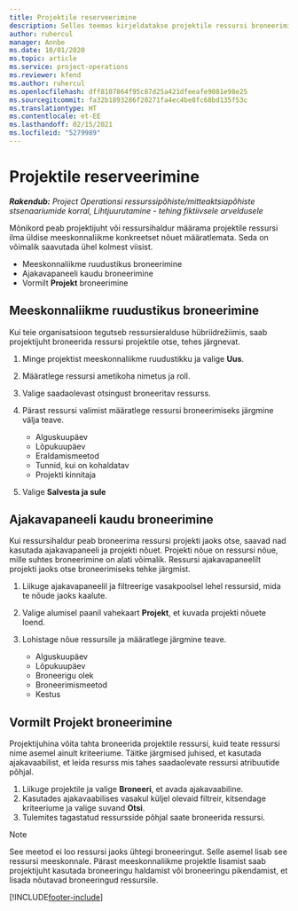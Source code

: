 ```yaml
---
title: Projektile reserveerimine
description: Selles teemas kirjeldatakse projektile ressursi broneerimist.
author: ruhercul
manager: Annbe
ms.date: 10/01/2020
ms.topic: article
ms.service: project-operations
ms.reviewer: kfend
ms.author: ruhercul
ms.openlocfilehash: dff8107864f95c87d25a421dfeeafe9081e98e25
ms.sourcegitcommit: fa32b1893286f20271fa4ec4be8fc68bd135f53c
ms.translationtype: HT
ms.contentlocale: et-EE
ms.lasthandoff: 02/15/2021
ms.locfileid: "5279989"
---
```

# <a name="book-to-a-project"></a>Projektile reserveerimine

_**Rakendub:** Project Operationsi ressurssipõhiste/mitteaktsiapõhiste stsenaariumide korral,  Lihtjuurutamine - tehing fiktiivsele arveldusele_

Mõnikord peab projektijuht või ressursihaldur määrama projektile ressursi ilma üldise meeskonnaliikme konkreetset nõuet määratlemata. Seda on võimalik saavutada ühel kolmest viisist.

- Meeskonnaliikme ruudustikus broneerimine
- Ajakavapaneeli kaudu broneerimine
- Vormilt **Projekt** broneerimine

## <a name="book-from-the-team-member-grid"></a>Meeskonnaliikme ruudustikus broneerimine

Kui teie organisatsioon tegutseb ressursieralduse hübriidrežiimis, saab projektijuht broneerida ressursi projektile otse, tehes järgnevat.

1. Minge projektist meeskonnaliikme ruudustikku ja valige **Uus**.
2. Määratlege ressursi ametikoha nimetus ja roll.
3. Valige saadaolevast otsingust broneeritav ressurss.
4. Pärast ressursi valimist määratlege ressursi broneerimiseks järgmine välja teave.

    - Alguskuupäev
    - Lõpukuupäev
    - Eraldamismeetod
    - Tunnid, kui on kohaldatav
    - Projekti kinnitaja

6. Valige **Salvesta ja sule**

## <a name="book-from-the-schedule-board"></a>Ajakavapaneeli kaudu broneerimine

Kui ressursihaldur peab broneerima ressursi projekti jaoks otse, saavad nad kasutada ajakavapaneeli ja projekti nõuet. Projekti nõue on ressursi nõue, mille suhtes broneerimine on alati võimalik. Ressursi ajakavapaneelilt projekti jaoks otse broneerimiseks tehke järgmist.

1. Liikuge ajakavapaneelil ja filtreerige vasakpoolsel lehel ressursid, mida te nõude jaoks kaalute.
2. Valige alumisel paanil vahekaart **Projekt**, et kuvada projekti nõuete loend.
3. Lohistage nõue ressursile ja määratlege järgmine teave.

    - Alguskuupäev
    - Lõpukuupäev
    - Broneerigu olek
    - Broneerimismeetod
    - Kestus

## <a name="book-from-the-project-form"></a>Vormilt Projekt broneerimine

Projektijuhina võita tahta broneerida projektile ressursi, kuid teate ressursi nime asemel ainult kriteeriume. Täitke järgmised juhised, et kasutada ajakavaabilist, et leida resurss mis tahes saadaolevate ressursi atribuutide põhjal. 

1. Liikuge projektile ja valige **Broneeri**, et avada ajakavaabiline.
2. Kasutades ajakavaabilises vasakul küljel olevaid filtreir, kitsendage kriteeriume ja valige suvand **Otsi**.
3. Tulemites tagastatud ressursside põhjal saate broneerida ressursi.

> [!NOTE]
> See meetod ei loo ressursi jaoks ühtegi broneeringut. Selle asemel lisab see ressursi meeskonnale. Pärast meeskonnaliikme projektle lisamist saab projektijuht kasutada broneeringu haldamist või broneeringu pikendamist, et lisada nõutavad broneeringud ressursile.


[!INCLUDE[footer-include](../includes/footer-banner.md)]